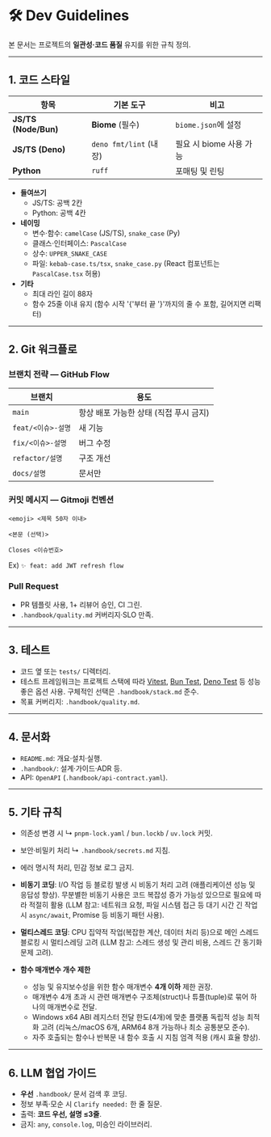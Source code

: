 # 🛠️ Dev Guidelines

본 문서는 프로젝트의 **일관성·코드 품질** 유지를 위한 규칙 정의.

---

## 1. 코드 스타일

| 항목 | 기본 도구 | 비고 |
|------|----------|------|
| **JS/TS (Node/Bun)** | **Biome** (필수) | `biome.json`에 설정 |
| **JS/TS (Deno)**     | `deno fmt/lint` (내장) | 필요 시 biome 사용 가능 |
| **Python**           | `ruff` | 포매팅 및 린팅 |

- **들여쓰기**  
  - JS/TS: 공백 2칸  
  - Python: 공백 4칸  
- **네이밍**  
  - 변수·함수: `camelCase` (JS/TS), `snake_case` (Py)  
  - 클래스·인터페이스: `PascalCase`  
  - 상수: `UPPER_SNAKE_CASE`  
  - 파일: `kebab-case.ts/tsx`, `snake_case.py` (React 컴포넌트는 `PascalCase.tsx` 허용)
- **기타**  
  - 최대 라인 길이 88자  
  - 함수 25줄 이내 유지 (함수 시작 '{'부터 끝 '}'까지의 줄 수 포함, 길어지면 리팩터)

---

## 2. Git 워크플로

### 브랜치 전략 — GitHub Flow

| 브랜치 | 용도 |
|--------|------|
| `main` | 항상 배포 가능한 상태 (직접 푸시 금지) |
| `feat/<이슈>-설명` | 새 기능 |
| `fix/<이슈>-설명`  | 버그 수정 |
| `refactor/설명`    | 구조 개선 |
| `docs/설명`        | 문서만 |

### 커밋 메시지 — **Gitmoji** 컨벤션

```text
<emoji> <제목 50자 이내>

<본문 (선택)>

Closes <이슈번호>
```

Ex) `✨ feat: add JWT refresh flow`

### Pull Request

- PR 템플릿 사용, 1+ 리뷰어 승인, CI 그린.
- `.handbook/quality.md` 커버리지·SLO 만족.

---

## 3. 테스트

- 코드 옆 또는 `tests/` 디렉터리.
- 테스트 프레임워크는 프로젝트 스택에 따라 [Vitest](https://vitest.dev/), [Bun Test](https://bun.sh/docs/test/writing), [Deno Test](https://deno.land/manual@v1.37/basics/testing) 등 성능 좋은 옵션 사용. 구체적인 선택은 `.handbook/stack.md` 준수.
- 목표 커버리지: `.handbook/quality.md`.

---

## 4. 문서화

- `README.md`: 개요·설치·실행.
- `.handbook/`: 설계·가이드·ADR 등.
- API: `OpenAPI` (`.handbook/api-contract.yaml`).

---

## 5. 기타 규칙

- 의존성 변경 시 ↳ `pnpm-lock.yaml` / `bun.lockb` / `uv.lock` 커밋.  
- 보안·비밀키 처리 ↳ `.handbook/secrets.md` 지침.  
- 에러 명시적 처리, 민감 정보 로그 금지.
- **비동기 코딩**: I/O 작업 등 블로킹 발생 시 비동기 처리 고려 (애플리케이션 성능 및 응답성 향상). 무분별한 비동기 사용은 코드 복잡성 증가 가능성 있으므로 필요에 따라 적절히 활용 (LLM 참고: 네트워크 요청, 파일 시스템 접근 등 대기 시간 긴 작업 시 `async/await`, Promise 등 비동기 패턴 사용).
- **멀티스레드 코딩**: CPU 집약적 작업(복잡한 계산, 데이터 처리 등)으로 메인 스레드 블로킹 시 멀티스레딩 고려 (LLM 참고: 스레드 생성 및 관리 비용, 스레드 간 동기화 문제 고려).

- **함수 매개변수 개수 제한**
  - 성능 및 유지보수성을 위한 함수 매개변수 **4개 이하** 제한 권장.
  - 매개변수 4개 초과 시 관련 매개변수 구조체(struct)나 튜플(tuple)로 묶어 하나의 매개변수로 전달.
  - Windows x64 ABI 레지스터 전달 한도(4개)에 맞춘 플랫폼 독립적 성능 최적화 고려 (리눅스/macOS 6개, ARM64 8개 가능하나 최소 공통분모 준수).
  - 자주 호출되는 함수나 반복문 내 함수 호출 시 지침 엄격 적용 (캐시 효율 향상).

---

## 6. LLM 협업 가이드

- **우선** `.handbook/` 문서 검색 후 코딩.  
- 정보 부족·모순 시 `Clarify needed:` 한 줄 질문.  
- 출력: **코드 우선, 설명 ≤3줄**.  
- 금지: `any`, `console.log`, 미승인 라이브러리.
